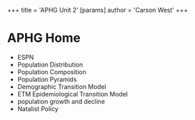 +++
 title = 'APHG Unit 2'
[params]
	author = 'Carson West'
+++

# APHG Home

 - ESPN
 - Population Distribution
 - Population Composition
 - Population Pyramids
- Demographic Transition Model
- ETM Epidemiological Transition Model
- population growth and decline
- Natalist Policy

